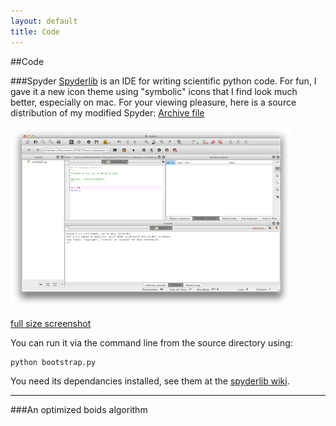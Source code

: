 ```yaml
---
layout: default
title: Code
---
```


##Code

###Spyder
[Spyderlib](http://code.google.com/p/spyderlib/) is an IDE for writing scientific python code. For fun, I gave it a new icon theme using "symbolic" icons that I find look much better, especially on mac. For your viewing pleasure, here is a source distribution of my modified Spyder:  [Archive file](https://dl.dropbox.com/u/6613592/spyder-2.2.0dev.tar.gz)

![Spyder-mac screenshot](img/spyder-mac-min.png)

[full size screenshot](img/spyder-mac.png)

You can run it via the command line from the source directory using:
```sh
python bootstrap.py
```

You need its dependancies installed, see them at the [spyderlib wiki](http://code.google.com/p/spyderlib/wiki/Installation).

***

###An optimized boids algorithm
